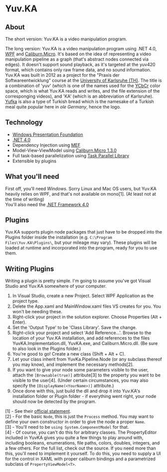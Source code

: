 Yuv.KA
======

About
-----

The short version: Yuv.KA is a video manipulation program.

The long version: Yuv.KA is a video manipulation program using .NET 4.0, [WPF](http://en.wikipedia.org/wiki/Windows_Presentation_Foundation) and [Caliburn.Micro](http://caliburnmicro.codeplex.com/). It's based on the idea of representing a video manipulation pipeline as a graph (that's abstract nodes connected via edges). It doesn't support sound playback, as it's targeted at the yuv420 format, which contains only raw frame data, and no sound information. Yuv.KA was built in 2012 as a project for the "Praxis der Softwareentwicklung" course at the [University of Karlsruhe (TH)](http://kit.edu). The title is a combination of 'yuv' (which is one of the names used for the [YCbCr](http://en.wikipedia.org/wiki/YCbCr) color space, which is what Yuv.KA reads and writes, and the file extension of the corresponging videos), and 'KA' (which is an abbreviation of Karlsruhe). [Yufka](http://en.wikipedia.org/wiki/Yufka) is also a type of Turkish bread which is the namesake of a Turkish meal quite popular here in *ole Germany*, hence the logo.

Technology
----------

 * [Windows Presentation Foundation](http://msdn.microsoft.com/en-us/library/aa970268.aspx)
 * [.NET 4.0](http://www.microsoft.com/download/en/details.aspx?id=17718)
 * Dependency Injection using [MEF](http://msdn.microsoft.com/en-us/library/dd460648.aspx)
 * Model-View-ViewModel using [Caliburn.Micro 1.3.0](http://caliburnmicro.codeplex.com)
 * Full task-based parallelization using [Task Parallel Library](http://msdn.microsoft.com/en-us/library/dd460717.aspx)
 * Extensible by plugins


What you'll need
----------------

First off, you'll need *Windows*. Sorry Linux and Mac OS users, but Yuv.KA heavily relies on WPF, and that's not available on mono[1]. (At least not at the time of writing)  
You'll also need the [.NET Framework 4.0](http://www.microsoft.com/net)

Plugins
-------

Yuv.KA supports plugin node packages that just have to be dropped into the Plugins folder inside the installation (e.g. `C:\Program Files\Yuv.KA\Plugins\`, but your mileage may vary). These plugins will be loaded at runtime and incorporated into the program, ready for you to use them.

Writing Plugins
---------------

Writing a plugin is pretty simple. I'm going to assume you've got Visual Studio and Yuv.KA somewhere of your computer.

 1. In Visual Studio, create a new Project. Select WPF Application as the project type.
 2. Delete the App.xaml and MainWindow.xaml files VS creates for you. You won't be needing these.
 3. Right-click your project in the solution explorer. Choose Properties (Alt + Enter).
 4. Set the 'Output Type' to be 'Class Library'. Save the change.
 5. Right-click your project and select 'Add Reference...'. Browse to the location of your Yuv.KA installation, and add references to the files YuvKA.Implementation.dll, YuvKA.exe, and Caliburn.Micro.dll. (Be sure to also look in the Plugins folder.)
 6. You're good to go! Create a new class (Shift + Alt + C).
 7. Let your class inherit from YuvKa.Pipeline.Node (or any subclass thereof you may know), and implement the necessary methods[2].
 8. If you want to give your node some parameters visible to the user, attach the `[Browsable(true)]` attribute[3] to the property you want to be visible to the user[4]. (Under certain circumstances, you may also specify the `[DisplayName(<YourName>)]` attribute.)
 9. Once done with this, just build the dll and drop it into Yuv.KA's installation folder or Plugin folder - if everything went right, your node should now be detected by the program.

 [1] - See their [official statement](http://www.mono-project.com/WPF).  
 [2] - For the basic `Node`, this is just the `Process` method. You may want to define your own constructor in order to give the node a proper `Name`.  
 [3] - You'll need to be `using System.ComponentModel` for that.  
 [4] - Of course, you can't do this for arbitrary classes. The PropertyEditor included in YuvKA gives you quite a few things to play around with, including booleans, enumerations, file paths, colors, doubles, integers, and a few others. For the full list, check out the source. If you need more than this, you'll need to implement it yourself. To do this, you need to supply a UI for the control in XAML with proper caliburn bindings and a parametrized subclass of `PropertyViewModel<T>`.  
